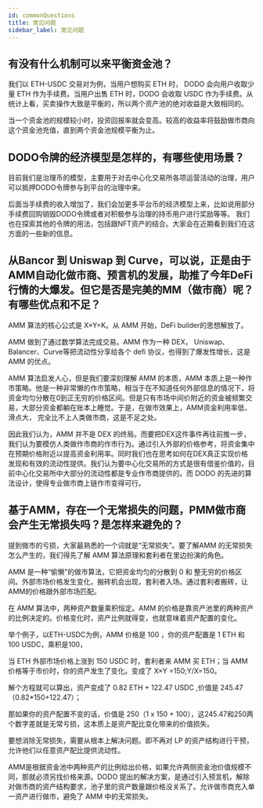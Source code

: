 ```yaml
---
id: commonQuestions
title: 常见问题
sidebar_label: 常见问题
---
```


## 有没有什么机制可以来平衡资金池？

我们以 ETH-USDC 交易对为例，当用户想购买 ETH 时， DODO 会向用户收取少量 ETH 作为手续费。当用户出售 ETH 时，DODO 会收取 USDC 作为手续费。从统计上看，买卖操作大致是平衡的，所以两个资产池的绝对收益是大致相同的。

当一个资金池的规模较小时，投资回报率就会变高。较高的收益率将鼓励做市商向这个资金池充值，直到两个资金池规模平衡为止。

## DODO令牌的经济模型是怎样的，有哪些使用场景？

目前我们是治理币的模型，主要用于对去中心化交易所各项运营活动的治理，用户可以抵押DODO令牌参与到平台的治理中来。

后面当手续费的收入增加了，我们会加更多平台币的经济模型上来，比如说用部分手续费回购销毁DODO令牌或者对积极参与治理的持币用户进行奖励等等。
我们也在探索其他的令牌的用法，包括跟NFT资产的结合。大家会在近期看到我们在这方面的一些新的信息。

## 从Bancor 到 Uniswap 到 Curve，可以说，正是由于AMM自动化做市商、预言机的发展，助推了今年DeFi行情的大爆发。但它是否是完美的MM（做市商）呢？有哪些优点和不足？

AMM 算法的核心公式是 X×Y=K。从 AMM 开始，DeFi builder的思想解放了。

AMM 做到了通过数学算法完成交易。AMM 作为一种 DEX， Uniswap、Balancer、Curve等把流动性分享给各个 defi 协议，也得到了爆发性增长，这是 AMM 的优点。

AMM 算法启发人心，但是我们要深刻理解 AMM 的本质，AMM 本质上是一种作市策略。他是一种非常懒的作市策略，相当于在不知道任何外部信息的情况下，将资金均匀分散在0到正无穷的价格区间。但是只有市场中间价附近的资金被频繁交易，大部分资金都躺在账本上睡觉。于是，在做市效果上，AMM资金利用率低、滑点大， 完全比不上人类做市商，这是不足之处。

因此我们认为，AMM 并不是 DEX 的终局。而要把DEX这件事件再往前推一步，我们认为要模仿人类做作市商的作市行为。通过引入外部的价格参考，将资金集中在预期价格附近以提高资金利用率。同时我们也在思考如何在DEX真正实现价格发现和有效的流动性提供。我们认为要中心化交易所的方式是很有借鉴价值的，目前中心化交易所中大部分的流动性都是专业作市商提供的。而 DODO 的先进的算法设计，使得专业做市商上链作市变得可行。

## 基于AMM，存在一个无常损失的问题，PMM做市商会产生无常损失吗？是怎样来避免的？

提到做市的亏损，大家最熟悉的一个词就是“无常损失”。要了解AMM 的无常损失怎么产生的，我们得先了解 AMM 算法原理和套利者在里边扮演的角色。

AMM 是一种“偷懒”的做市算法，它把资金均匀的分散到 0 和 整无穷的价格区间。外部市场价格发生变化，搬砖机会出现，套利者入场。通过套利者搬砖，让AMM的价格跟外部市场匹配。

在 AMM 算法中，两种资产数量乘积恒定。AMM 的价格是靠资产池里的两种资产的比例决定的。价格变化时，资产比例就得变，也就意味着资产配置的变化。

举个例子，以ETH-USDC为例，AMM 价格是 100 ，你的资产配置是 1 ETH 和 100 USDC，乘积是100，

当 ETH 外部市场价格上涨到 150 USDC 时，套利者来 AMM 买 ETH；当 AMM 价格等于市价时，你的资产发生了变化。变成了 X×Y =150;Y/X=150。

解个方程就可以算出，资产变成了 0.82 ETH + 122.47 USDC ,价值是 245.47（0.82*150+122.47）；

那如果你的资产配置不变的话，价值是 250（1 x 150 + 100），这245.47和250两个数字差就是无常亏损，这本质上是资产配比变化带来的价值损失。

要想消除无常损失，需要从根本上解决问题。即不再对 LP 的资产结构进行干预，允许他们以任意资产配比提供流动性。

AMM是根据资金池中两种资产的比例给出价格，如果允许两侧资金池价值规模不同，那就必须另找价格来源。DODO 提出的解决方案，是通过引入预言机，解除对做市商的资产结构要求，池子里的资产数量跟价格没关系了。允许做市商充入单一资产进行做市，避免了 AMM 中的无常损失。
